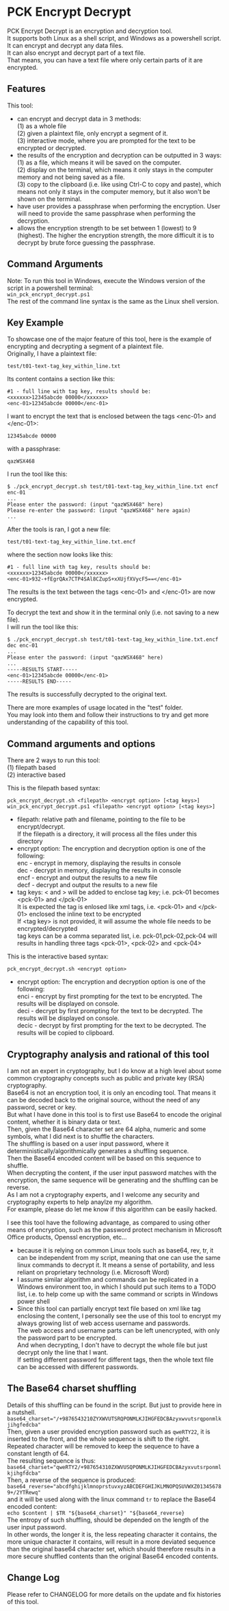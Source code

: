 PCK Encrypt Decrypt
=

PCK Encrypt Decrypt is an encryption and decryption tool.<br/>
It supports both Linux as a shell script, and Windows as a powershell script.<br/>
It can encrypt and decrypt any data files.<br/>
It can also encrypt and decrypt part of a text file.<br/>
That means, you can have a text file where only certain parts of it are encrypted.<br/>

Features
-

This tool:
* can encrypt and decrypt data in 3 methods:<br/>
(1) as a whole file<br/>
(2) given a plaintext file, only encrypt a segment of it.<br/>
(3) interactive mode, where you are prompted for the text to be encrypted or decrypted.<br/>
* the results of the encryption and decryption can be outputted in 3 ways:<br/>
(1) as a file, which means it will be saved on the computer.<br/>
(2) display on the terminal, which means it only stays in the computer memory and not being saved as a file.<br/>
(3) copy to the clipboard (i.e. like using Ctrl-C to copy and paste), which means not only it stays in the computer memory, but it also won't be shown on the terminal.
* have user provides a passphrase when performing the encryption. User will need to provide the same passphrase when performing the decryption.
* allows the encryption strength to be set between 1 (lowest) to 9 (highest). The higher the encryption strength, the more difficult it is to decrypt by brute force guessing the passphrase.

Command Arguments
-

Note: To run this tool in Windows, execute the Windows version of the script in a powershell terminal:<br/>
```win_pck_encrypt_decrypt.ps1```<br/>
The rest of the command line syntax is the same as the Linux shell version.<br/>

Key Example
-
To showcase one of the major feature of this tool, here is the example of encrypting and decrypting a segment of a plaintext file.<br/>
Originally, I have a plaintext file:
```
test/t01-text-tag_key_within_line.txt
```
Its content contains a section like this:
```
#1 - full line with tag key, results should be: 
<xxxxxx>12345abcde 00000</xxxxxx>
<enc-01>12345abcde 00000</enc-01>
```

I want to encrypt the text that is enclosed between the tags \<enc-01> and \</enc-01>:
```
12345abcde 00000
```
with a passphrase:
```
qazWSX468
```

I run the tool like this:
```
$ ./pck_encrypt_decrypt.sh test/t01-text-tag_key_within_line.txt encf enc-01
...
Please enter the password: (input "qazWSX468" here)
Please re-enter the password: (input "qazWSX468" here again)
...
```

After the tools is ran, I got a new file:
```
test/t01-text-tag_key_within_line.txt.encf
```
where the section now looks like this:
```
#1 - full line with tag key, results should be: 
<xxxxxx>12345abcde 00000</xxxxxx>
<enc-01>932-+fEgrQAx7CTP4SAl8CZupS+xXUjfXVycF5==</enc-01>
```

The results is the text between the tags \<enc-01> and \</enc-01> are now encrypted.<br/>

To decrypt the text and show it in the terminal only (i.e. not saving to a new file).<br/>
I will run the tool like this:
```
$ ./pck_encrypt_decrypt.sh test/t01-text-tag_key_within_line.txt.encf dec enc-01
...
Please enter the password: (input "qazWSX468" here)
...
-----RESULTS START-----
<enc-01>12345abcde 00000</enc-01>
-----RESULTS END-----
```

The results is successfully decrypted to the original text.<br/>

There are more examples of usage located in the "test" folder.<br/>
You may look into them and follow their instructions to try and get more understanding of the capability of this tool.

Command arguments and options
-

There are 2 ways to run this tool:<br/>
(1) filepath based<br/>
(2) interactive based<br/>

This is the filepath based syntax:
```
pck_encrypt_decrypt.sh <filepath> <encrypt option> [<tag keys>]
win_pck_encrypt_decrypt.ps1 <filepath> <encrypt option> [<tag keys>]
```
* filepath: relative path and filename, pointing to the file to be encrypt/decrypt.<br/>
If the filepath is a directory, it will process all the files under this directory<br/>
* encrypt option: The encryption and decryption option is one of the following:<br/>
enc - encrypt in memory, displaying the results in console <br/>
dec - decrypt in memory, displaying the results in console <br/>
encf - encrypt and output the results to a new file <br/>
decf - decrypt and output the results to a new file <br/>
* tag keys: < and > will be added to enclose tag key; i.e. pck-01 becomes \<pck-01> and \</pck-01> <br/>
It is expected the tag is enlosed like xml tags, i.e. \<pck-01> and \</pck-01> enclosed the inline text to be encrypted <br/>
If \<tag key> is not provided, it will assume the whole file needs to be encrypted/decrypted <br/>
tag keys can be a comma separated list, i.e. pck-01,pck-02,pck-04 will results in handling three tags \<pck-01>, \<pck-02> and \<pck-04>

This is the interactive based syntax:
```
pck_encrypt_decrypt.sh <encrypt option>
```
* encrypt option: The encryption and decryption option is one of the following:<br/>
enci - encrypt by first prompting for the text to be encrypted. The results will be displayed on console.<br/>
deci - decrypt by first prompting for the text to be decrypted. The results will be displayed on console.<br/>
decic - decrypt by first prompting for the text to be decrypted. The results will be copied to clipboard.<br/>

Cryptography analysis and rational of this tool
-

I am not an expert in cryptography, but I do know at a high level about some common cryptography concepts such as public and private key (RSA) cryptography.<br/>
Base64 is not an encryption tool, it is only an encoding tool. That means it can be decoded back to the original source, without the need of any password, secret or key.<br/>
But what I have done in this tool is to first use Base64 to encode the original content, whether it is binary data or text.<br/>
Then, given the Base64 character set are 64 alpha, numeric and some symbols, what I did next is to shuffle the characters.<br/>
The shuffling is based on a user input password, where it deterministically/algorithmically generates a shuffling sequence.<br/>
Then the Base64 encoded content will be based on this sequence to shuffle.<br/>
When decrypting the content, if the user input password matches with the encryption, the same sequence will be generating and the shuffling can be reverse.<br/>
As I am not a cryptography experts, and I welcome any security and cryptography experts to help anaylze my algorithm.<br/>
For example, please do let me know if this algorithm can be easily hacked.

I see this tool have the following advantage, as compared to using other means of encryption, such as the password protect mechanism in Microsoft Office products, Openssl encryption, etc...
* because it is relying on common Linux tools such as base64, rev, tr, it can be independent from my script, meaning that one can use the same linux commands to decrypt it. It means a sense of portability, and less reliant on proprietary technology (i.e. Microsoft Word)
* I assume similar algorithm and commands can be replicated in a Windows environment too, in which I should put such items to a TODO list, i.e. to help come up with the same command or scripts in Windows power shell
* Since this tool can partially encrypt text file based on xml like tag enclosing the content, I personally see the use of this tool to encrypt my always growing list of web access username and passwords.<br/> 
The web access and username parts can be left unencrypted, with only the password part to be encrypted.<br/> 
And when decrypting, I don't have to decrypt the whole file but just decrypt only the line that I want.<br/> 
If setting different password for different tags, then the whole text file can be accessed with different passwords.

The Base64 charset shuffling
-

Details of this shuffling can be found in the script. But just to provide here in a nutshell.<br/>
```base64_charset="/+9876543210ZYXWVUTSRQPONMLKJIHGFEDCBAzyxwvutsrqponmlkjihgfedcba"```<br/>
Then, given a user provided encryption password such as `qweRTY22`, it is inserted to the front, and the whole sequence is shift to the right.<br/>
Repeated character will be removed to keep the sequence to have a constant length of 64.<br/>
The resulting sequence is thus:<br/>
```base64_charset="qweRTY2/+987654310ZXWVUSQPONMLKJIHGFEDCBAzyxvutsrponmlkjihgfdcba"```<br/>
Then, a reverse of the sequence is produced:<br/>
```base64_reverse="abcdfghijklmnoprstuvxyzABCDEFGHIJKLMNOPQSUVWXZ013456789+/2YTRewq"```<br/>
and it will be used along with the linux command `tr` to replace the Base64 encoded content:<br/>
```echo $content | $TR "${base64_charset}" "${base64_reverse}```<br/>
The entropy of such shuffling, should be depended on the length of the user input password.<br/>
In other words, the longer it is, the less repeating character it contains, the more unique character it contains, will result in a more deviated sequence than the original base64 character set, which should therefore results in a more secure shuffled contents than the original Base64 encoded contents.

Change Log
-
Please refer to CHANGELOG for more details on the update and fix histories of this tool.

